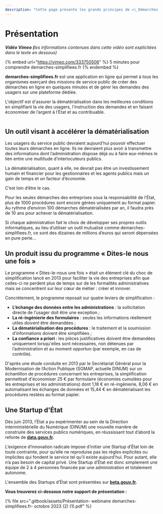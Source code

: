 ```yaml
---
description: "Cette page présente les grands principes de «\_Démarches simplifiées\_». Une vidéo les résume."
---
```


# Présentation

_**Vidéo Vimeo (**&#x6C;es informations contenues dans cette vidéo sont explicitées dans le texte en dessous)_

{% embed url="https://vimeo.com/333750506" %}
5 minutes pour comprendre demarches-simplifiees.fr
{% endembed %}

**demarches-simplifiees.fr** est une application en ligne qui permet à tous les organismes exerçant des missions de service public de créer des démarches en ligne en quelques minutes et de gérer les demandes des usagers sur une plateforme dédiée.

L'objectif est d'assurer la dématérialisation dans les meilleures conditions en simplifiant la vie des usagers, l'instruction des demandes et en faisant économiser de l’argent à l’État et au contribuable.

<figure><img src=".gitbook/assets/2022_10_25_Flyers_DS.jpg" alt=""><figcaption></figcaption></figure>

## Un outil visant à accélérer la dématérialisation

Les usagers du service public devraient aujourd'hui pouvoir effectuer toutes leurs démarches en ligne. Ils ne devraient plus avoir à transmettre des informations dont l’administration dispose déjà ou à faire eux-mêmes le lien entre une multitude d’interlocuteurs publics.

La dématérialisation, quant à elle, ne devrait pas être un investissement humain et financier pour les gestionnaires et les agents publics mais un gain de temps et un facteur d’économie.

C’est loin d’être le cas.

Pour les seules démarches des entreprises sous la responsabilité de l’État, plus de 1000 procédures sont encore gérées uniquement au format papier. Au rythme d’environ 100 démarches dématérialisées par an, il faudra près de 10 ans pour achever la dématérialisation.

Si chaque administration fait le choix de développer ses propres outils informatiques, au lieu d’utiliser un outil mutualisé comme demarches-simplifiees.fr, ce sont des dizaines de millions d’euros qui seront dépensées en pure perte…

## Un produit issu du programme « Dites-le nous une fois »

Le programme « Dites-le-nous une fois » était un élément clé du choc de simplification lancé en 2013 pour faciliter la vie des entreprises afin que celles-ci ne perdent plus de temps sur de les formalités administratives mais se concentrent sur leur cœur de métier : créer et innover.

Concrètement, le programme reposait sur quatre leviers de simplification :

* **L’échange des données entre les administrations** : la sollicitation directe de l’usager doit être une exception ;
* **La ré-ingénierie des formulaires** : seules les informations réellement utiles doivent être demandées ;
* **La dématérialisation des procédures** : le traitement et la soumission d’informations doivent être simplifiées ;
* **La confiance a priori** : les pièces justificatives doivent être demandées uniquement lorsqu'elles sont nécessaires, non détenues par l’administration et au moment opportun (par exemple, en cas de contrôle).

D'après une étude conduite en 2013 par le Secrétariat Général pour la Modernisation de l’Action Publique (SGMAP, actuelle DINUM) sur un échantillon de procédures concernant les entreprises, la simplification permettrait d'économiser 25 € par formulaire (économies cumulées pour les entreprises et les administrations) dont 1,18 € en ré-ingénierie, 8,06 € en automatisant les échanges de données et 15,44 € en dématérialisant les procédures restées au format papier.

## Une Startup d'État

Dès juin 2013, l’État a pu expérimenter au sein de la Direction interministérielle du Numérique (DINUM)  une nouvelle manière de construire des services publics numériques, en réussissant tout d’abord la refonte de [**data.gouv.fr**](https://data.gouv.fr)**.**

L’exigence d’innovation radicale impose d’initier une Startup d’État loin de toute contrainte, pour qu’elle ne reproduise pas les règles explicites ou implicites qui fondent le service tel qu’il existe aujourd'hui. Pour autant, elle n’a pas besoin de capital privé. Une Startup d’État est donc simplement une équipe de 2 à 4 personnes financée par une administration et totalement autonome.

L'ensemble des Startups d’État sont présentées sur [**beta.gouv.fr**](https://beta.gouv.fr)**.**

**Vous trouverez ci-dessous notre support de présentation :**&#x20;

{% file src=".gitbook/assets/Présentation- webinaire demarches-simplifiees.fr- octobre  2023 (2) (1).pdf" %}
